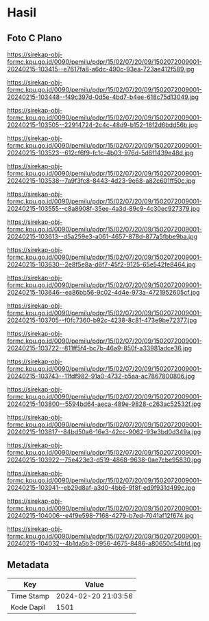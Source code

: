 # Hasil

## Foto C Plano

https://sirekap-obj-formc.kpu.go.id/0090/pemilu/pdpr/15/02/07/20/09/1502072009001-20240215-103415--e7617fa8-a6dc-490c-93ea-723ae412f589.jpg

https://sirekap-obj-formc.kpu.go.id/0090/pemilu/pdpr/15/02/07/20/09/1502072009001-20240215-103448--f49c397d-0d5e-4bd7-b4ee-618c75d13049.jpg

https://sirekap-obj-formc.kpu.go.id/0090/pemilu/pdpr/15/02/07/20/09/1502072009001-20240215-103505--22914724-2c4c-48d9-b152-18f2d6bdd56b.jpg

https://sirekap-obj-formc.kpu.go.id/0090/pemilu/pdpr/15/02/07/20/09/1502072009001-20240215-103523--612cf6f9-fc1c-4b03-976d-5d6f1439e48d.jpg

https://sirekap-obj-formc.kpu.go.id/0090/pemilu/pdpr/15/02/07/20/09/1502072009001-20240215-103538--7a9f3fc8-8443-4d23-9e68-a82c601ff50c.jpg

https://sirekap-obj-formc.kpu.go.id/0090/pemilu/pdpr/15/02/07/20/09/1502072009001-20240215-103555--c8a8908f-35ee-4a3d-89c9-4c30ec927379.jpg

https://sirekap-obj-formc.kpu.go.id/0090/pemilu/pdpr/15/02/07/20/09/1502072009001-20240215-103613--d5a259e3-a061-4657-878d-877a5fbbe9ba.jpg

https://sirekap-obj-formc.kpu.go.id/0090/pemilu/pdpr/15/02/07/20/09/1502072009001-20240215-103630--2e8f5e8a-d6f7-45f2-9125-65e542fe8464.jpg

https://sirekap-obj-formc.kpu.go.id/0090/pemilu/pdpr/15/02/07/20/09/1502072009001-20240215-103646--ea86bb56-9c02-4d4e-973a-4721952605cf.jpg

https://sirekap-obj-formc.kpu.go.id/0090/pemilu/pdpr/15/02/07/20/09/1502072009001-20240215-103705--f0fc7360-b92c-4238-8c81-473e9be72377.jpg

https://sirekap-obj-formc.kpu.go.id/0090/pemilu/pdpr/15/02/07/20/09/1502072009001-20240215-103722--811ff5f4-bc7b-46a9-850f-a33981adce36.jpg

https://sirekap-obj-formc.kpu.go.id/0090/pemilu/pdpr/15/02/07/20/09/1502072009001-20240215-103743--11fdf982-91a0-4732-b5aa-ac7867800806.jpg

https://sirekap-obj-formc.kpu.go.id/0090/pemilu/pdpr/15/02/07/20/09/1502072009001-20240215-103800--5594bd64-aeca-489e-9828-c263ac52532f.jpg

https://sirekap-obj-formc.kpu.go.id/0090/pemilu/pdpr/15/02/07/20/09/1502072009001-20240215-103817--84bd50a6-16e3-42cc-9062-93e3bd0d349a.jpg

https://sirekap-obj-formc.kpu.go.id/0090/pemilu/pdpr/15/02/07/20/09/1502072009001-20240215-103922--75e423e3-d519-4868-9638-0ae7cbe95830.jpg

https://sirekap-obj-formc.kpu.go.id/0090/pemilu/pdpr/15/02/07/20/09/1502072009001-20240215-103941--eb29d8af-a3d0-4bb6-9f8f-ed9f931d499c.jpg

https://sirekap-obj-formc.kpu.go.id/0090/pemilu/pdpr/15/02/07/20/09/1502072009001-20240215-104006--e4f9e598-7168-4279-b7ed-7041af12f674.jpg

https://sirekap-obj-formc.kpu.go.id/0090/pemilu/pdpr/15/02/07/20/09/1502072009001-20240215-104032--4b1da5b3-0956-4675-8486-a80650c54bfd.jpg


## Metadata

| Key        | Value               |
| ---------- | ------------------- |
| Time Stamp | 2024-02-20 21:03:56 |
| Kode Dapil | 1501                |



